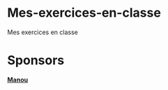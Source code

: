 # Mes-exercices-en-classe
Mes exercices en classe

# Sponsors
[**Manou**](https://github.com/manugame)
